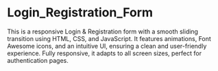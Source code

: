 # Login_Registration_Form
This is a responsive Login &amp; Registration form with a smooth sliding transition using HTML, CSS, and JavaScript. It features animations, Font Awesome icons, and an intuitive UI, ensuring a clean and user-friendly experience. Fully responsive, it adapts to all screen sizes, perfect for authentication pages.
